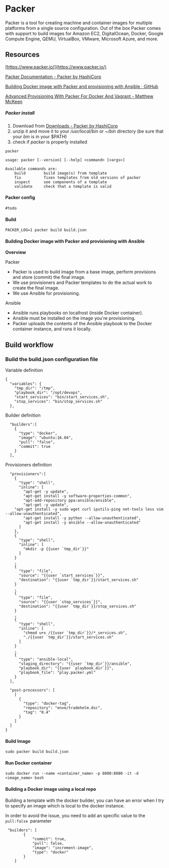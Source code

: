 # Packer

Packer is a tool for creating machine and container images for multiple platforms from a single source configuration. Out of the box Packer comes with support to build images for Amazon EC2, DigitalOcean, Docker, Google Compute Engine, QEMU, VirtualBox, VMware, Microsoft Azure, and more.

## Resources

[https://www.packer.io/](https://www.packer.io/)

[Packer Documentation - Packer by HashiCorp](https://www.packer.io/docs/)

[Building Docker image with Packer and provisioning with Ansible · GitHub](https://gist.github.com/maxivak/2d014f591fc8b7c39d484ac8d17f2a55)

[Advanced Provisioning With Packer For Docker And Vagrant - Matthew McKeen](http://mmckeen.net/blog/2013/12/27/advanced-docker-provisioning-with-packer/)

##### Packer install

1. Download from [Downloads - Packer by HashiCorp](https://www.packer.io/downloads.html)
2. unzip it and move it to your */usr/local/bin* or *\~/bin* directory (be sure that your *bin* is in your $PATH)
3. check if *packer* is properly installed

```
packer

usage: packer [--version] [--help] <command> [<args>]

Available commands are:
    build        build image(s) from template
    fix          fixes templates from old versions of packer
    inspect      see components of a template
    validate     check that a template is valid
```

#### Packer config

```
#todo
```

#### Build

```
PACKER_LOG=1 packer build build.json
```

#### Building Docker image with Packer and provisioning with Ansible

**Overview**

Packer

* Packer is used to build image from a base image, perform provisions and store (commit) the final image.
* We use provisioners and Packer templates to do the actual work to create the final image.
* We use Ansible for provisioning.

Ansible

* Ansible runs playbooks on localhost (inside Docker container).
* Ansible must be installed on the image you're provisioning.
* Packer uploads the contents of the Ansible playbook to the Docker container instance, and runs it locally.

## Build workflow

### Build the build.json configuration file

Variable definition

```
{
  "variables": {
    "tmp_dir": "/tmp",
    "playbook_dir": "/opt/devops",
    "start_services": "bin/start_services.sh",
    "stop_services": "bin/stop_services.sh"
  },
```

Builder definition

```
  "builders":[
    {
      "type": "docker",
      "image": "ubuntu:16.04",
      "pull": "false",
      "commit": true
    }
  ],
```

Provisioners definition

```
  "provisioners":[
    {
      "type": "shell",
      "inline": [
        "apt-get -y update",
        "apt-get install -y software-properties-common",
        "apt-add-repository ppa:ansible/ansible",
        "apt-get -y update",
	"apt-get install -y sudo wget curl iputils-ping net-tools less vim --allow-unauthenticated",
        "apt-get install -y python --allow-unauthenticated",
        "apt-get install -y ansible --allow-unauthenticated"
      ]
    },
    {
      "type": "shell",
      "inline": [
        "mkdir -p {{user `tmp_dir`}}"
      ]
    }
    ,
    {
      "type": "file",
      "source": "{{user `start_services`}}",
      "destination": "{{user `tmp_dir`}}/start_services.sh"
    }
    ,
    {
      "type": "file",
      "source": "{{user `stop_services`}}",
      "destination": "{{user `tmp_dir`}}/stop_services.sh"
    }
    ,
    {
      "type": "shell",
      "inline": [
        "chmod u+x /{{user `tmp_dir`}}/*_services.sh",
        "./{{user `tmp_dir`}}/start_services.sh"
      ]
    }
    ,
    {
      "type": "ansible-local",
      "staging_directory": "{{user `tmp_dir`}}/ansible",
      "playbook_dir": "{{user `playbook_dir`}}",
      "playbook_file": "play.packer.yml"
    }
  ],

  "post-processors": [
    [
      {
        "type": "docker-tag",
        "repository": "enve/tradehelm.dsc",
        "tag": "0.4"
      }
    ]
  ]
}
```

#### Build Image

```
sudo packer build build.json
```

#### Run Docker container

```
sudo docker run --name <container_name> -p 8080:8080 -it -d <image_name> bash
```

#### Building a Docker image using a local repo

Building a template with the docker builder, you can have an error when I try to specify an image which is local to the docker instance.

In order to avoid the issue, you need to add an specific value to the `pull:false `parameter

```
 "builders": [
        {
            "commit": true,
            "pull": false,
            "image": "increment-image",
            "type": "docker"
        }
    ]
```
